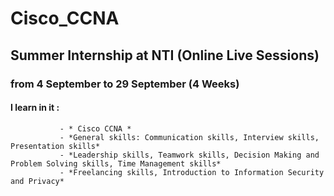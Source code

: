 # Cisco_CCNA
## Summer Internship at NTI (Online Live Sessions)
### from 4 September to 29 September (4 Weeks)
#### I learn in it : 
               - * Cisco CCNA *
               - *General skills: Communication skills, Interview skills, Presentation skills*
               - *Leadership skills, Teamwork skills, Decision Making and Problem Solving skills, Time Management skills*
               - *Freelancing skills, Introduction to Information Security and Privacy*
